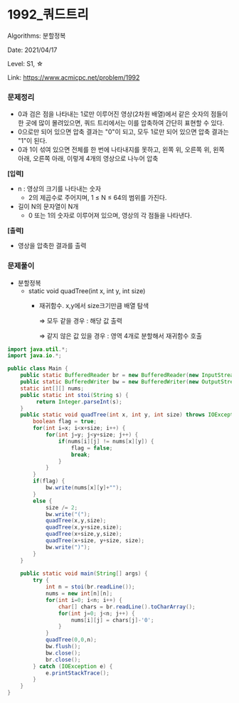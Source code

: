# 1992_쿼드트리

Algorithms: 분할정복

Date: 2021/04/17

Level: S1, ☆

Link: https://www.acmicpc.net/problem/1992

### 문제정리

- 0과 검은 점을 나타내는 1로만 이루어진 영상(2차원 배열)에서 같은 숫자의 점들이 한 곳에 많이 몰려있으면, 쿼드 트리에서는 이를 압축하여 간단히 표현할 수 있다.
- 0으로만 되어 있으면 압축 결과는 "0"이 되고, 모두 1로만 되어 있으면 압축 결과는 "1"이 된다.
- 0과 1이 섞여 있으면 전체를 한 번에 나타내지를 못하고, 왼쪽 위, 오른쪽 위, 왼쪽 아래, 오른쪽 아래, 이렇게 4개의 영상으로 나누어 압축

**[입력]**

- n : 영상의 크기를 나타내는 숫자
    - 2의 제곱수로 주어지며, 1 ≤ N ≤ 64의 범위를 가진다.
- 길이 N의 문자열이 N개
    - 0 또는 1의 숫자로 이루어져 있으며, 영상의 각 점들을 나타낸다.

**[출력]**

- 영상을 압축한 결과를 출력

### 문제풀이

- 분할정복
    - static void quadTree(int x, int y, int size)
        - 재귀함수. x,y에서 size크기만큼 배열 탐색

            ⇒ 모두 같을 경우 : 해당 값 출력

            ⇒ 같지 않은 값 있을 경우 : 영역 4개로 분할해서 재귀함수 호출

```java
import java.util.*;
import java.io.*;

public class Main {
	public static BufferedReader br = new BufferedReader(new InputStreamReader(System.in));
	public static BufferedWriter bw = new BufferedWriter(new OutputStreamWriter(System.out));	
	static int[][] nums;
	public static int stoi(String s) {
		 return Integer.parseInt(s);
	}
	public static void quadTree(int x, int y, int size) throws IOException {
		boolean flag = true;
		for(int i=x; i<x+size; i++) {
			for(int j=y; j<y+size; j++) {
				if(nums[i][j] != nums[x][y]) {
					flag = false;
					break;
				}
			}
		}
		if(flag) {
			bw.write(nums[x][y]+"");
		}
		else {
			size /= 2;
			bw.write("(");
			quadTree(x,y,size);
			quadTree(x,y+size,size);
			quadTree(x+size,y,size);
			quadTree(x+size, y+size, size);
			bw.write(")");
		}
	}
	
	public static void main(String[] args) {
		try {
			int n = stoi(br.readLine());
			nums = new int[n][n];
			for(int i=0; i<n; i++) {
				char[] chars = br.readLine().toCharArray();
				for(int j=0; j<n; j++) {
					nums[i][j] = chars[j]-'0';
				}
			}
			quadTree(0,0,n);
			bw.flush();
			bw.close();
			br.close();
		} catch (IOException e) {
			e.printStackTrace();
		}
	}
}
```
